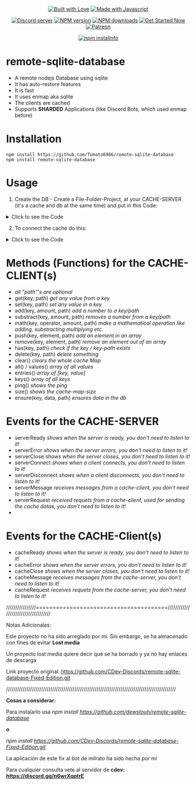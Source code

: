 <div align="center">
  <p> 
    <a href="https://discord.gg/milrato" title="Join our Discord Server"><img alt="Built with Love" src="https://forthebadge.com/images/badges/built-with-love.svg"></a>
    <a href="https://discord.gg/milrato" title="Join our Discord Server"><img alt="Made with Javascript" src="https://forthebadge.com/images/badges/made-with-javascript.svg"></a>
  </p>
  <p>
    <a href="https://discord.gg/milrato"><img src="https://discord.com/api/guilds/773668217163218944/embed.png" alt="Discord server"/></a>
    <a href="https://www.npmjs.com/package/remote-sqlite-database"><img src="https://img.shields.io/npm/v/remote-sqlite-database.svg?maxAge=3600" alt="NPM version" /></a>
    <a href="https://www.npmjs.com/package/remote-sqlite-database"><img src="https://img.shields.io/npm/dt/remote-sqlite-database.svg?maxAge=3600" alt="NPM downloads" /></a>
    <a href="https://discord.gg/milrato"><img src="https://maintained.cc/SDBagel/Maintained/2?" alt="Get Started Now"></a>
    <a href="https://www.paypal.com/MilratoDevelopment"><img src="https://img.shields.io/badge/donate-patreon-F96854.svg" alt="Patreon" /></a>
  </p>
  <p>
    <a href="https://npmjs.com/package/remote-sqlite-database/"><img src="https://nodei.co/npm/remote-sqlite-database.png?downloads=true&stars=true" alt="npm installnfo" /></a>
  </p>
</div>

# remote-sqlite-database
- A remote nodejs Database using sqlite
- It has auto-restore features
- It is fast
- It uses enmap aka sqlite
- The clients are cached
- Supports **SHARDED** Applications (like Discord Bots, which used enmap before)

# Installation
```
npm install https://github.com/Tomato6966/remote-sqlite-database
npm install remote-sqlite-database
```

# Usage
1. Create the DB  - Create a File-Folder-Project, at your CACHE-SERVER (it's a cache and db at the same time) and put in this Code:

<details>
  <summary>Click to see the Code</summary>

```js
const { remoteCacheServer } = require("remote-sqlite-database");

const Server = new remoteCacheServer({
    username: "TheUserNameForTheCacheServer",
    password: "ThePasswordForTheCacheServer",
    name: "databaseName",
    dataDir: "./path/to/database/",
    port: 4040, // Any port
    tls: true,
    debug: false // if enabled u see all the actions ;)
});
// Following Events are optional
Server
    .on("serverReady", () => {
        console.log("DatabaseCacheServer ready and waiting for connections");
    })
    .on("serverError", (error) => {
        console.error("DatabaseCacheServer error, ERROR:\n", error, "\n---\n");
    })
    .on("serverClose", (reason) => {
        console.log("DatabaseCacheServer closed");
    })
    .on("serverConnect", (connection, payload) => {
        console.log("DatabaseCacheServer a Client Connected");
    })
    .on("serverDisconnect", (connection, reason) => {
        console.log("DatabaseCacheServer a Client Disconnected");
    })
    .on("serverMessage", (message) => {
        // console.log("DatabaseCacheServer, received a Message", message);
    })
    .on("serverRequest", async (request, response, client) => {
        // console.log("DatabaseCacheRequest, received a Request", request);
    });
```
  
</details>

2. To connect the cache do this:

<details>
  <summary>Click to see the Code</summary>

```js
const { remoteCacheClient } = require("remote-sqlite-database");
const client = new remoteCacheClient({
    username: "db_cache",
    password: "db_cache",
    host: "localhost",
    port: 5000,
    tls: true,
    keyPathing: true, // true|false ... enables if the key contains a "." that it's splitted to a path, e.g.: "hello.world.hi" --> key = "hello", path = "world.hi", db.get("hello") --> {world: {hi: "value"}}
}); 
//keyPathing should be set to false, if you want to do "key.hello" as a key

// following events are optional
client
    .on("cacheReady", () => {
        console.log("DATABASECACHECLIENT ready and connected");
    })
    .on("cacheError", (error) => {
        console.error("DATABASECACHECLIENT error, ERROR:\n", error, "\n---\n");
    })
    .on("cacheClose", (reason) => {
        console.log("DATABASECACHECLIENT closed, REASON?:\n", reason, "\n---\n");
    })
    .on("cacheMessage", (message) => {
        console.log("message", message);
    })
    .on("cacheRequest", async (request, response, client) => {
        console.log("REQUEST", request);
    });

// example usage
async function yourProgram(){
    await client.set("hi", "bye").then(console.log).catch(console.error);
    await client.get("hi").then(console.log).catch(console.error);
    await client.set("array", []).then(console.log).catch(console.error);
    await client.push("array", "element").then(console.log).catch(console.error);
    await client.push("array", "element2").then(console.log).catch(console.error);
    await client.size().then(console.log).catch(console.error);
    await client.get("array").then(console.log).catch(console.error);
    await client.all().then(console.log).catch(console.error);
}

yourProgram();
```
</details>

# Methods (Functions) for the CACHE-CLIENT(s)
- *all "path"'s are optional*
- get(key, path) *get any value from a key*
- set(key, path) *set any value in a key*
- add(key, amount, path) *add a number to a key/path*
- substract(key, amount, path) *removes a number from a key/path*
- math(key, operator, amount, path) *make a mathematical operation like adding, substracting multiplying etc.*
- push(key, element, path) *add an element in an array*
- remove(key, element, path) *remove an element out of an array*
- has(key, path) *check if the key / key-path exists*
- delete(key, path) *delete something*
- clear() *clears the whole cache Map*
- all() / values() *array of all values*
- entries() *array of [key, value]*
- keys() *array of all keys*
- ping() *shows the ping*
- size() *shows the cache-map-size*
- ensure(key, data, path) *ensures data in the db*

# Events for the CACHE-SERVER

- serverReady *shows when the server is ready, you don't need to listen to it!*
- serverError *shows when the server errors, you don't need to listen to it!*
- serverClose *shows when the server closes, you don't need to listen to it!*
- serverConnect *shows when a client connects, you don't need to listen to it!*
- serverDisconnect *shows when a client disconnects, you don't need to listen to it!*
- serverMessage *receives messages from a cache-client, you don't need to listen to it!*
- serverRequest *received requets from a cache-client, used for sending the cache datas, you don't need to listen to it!*
- 
# Events for the CACHE-Client(s)

- cacheReady *shows when the server is ready, you don't need to listen to it!*
- cacheError *shows when the server errors, you don't need to listen to it!*
- cacheClose *shows when the server closes, you don't need to listen to it!*
- cacheMessage *receives messages from the cache-server, you don't need to listen to it!*
- cacheRequest *receives requets from the cache-server, you don't need to listen to it!*







////////////////=======================================////////////////////////////////////


Notas Adicionales:

Este proyecto no ha sido arreglado por mi. Sin embargo, se ha almacenado con fines de evitar **Lost media**

Un proyecto lost media quiere decir que se ha borrado y ya no hay enlaces de descarga

Link proyecto original: https://github.com/CDev-Discords/remote-sqlite-database-Fixed-Edition.git


////////////////////////////////////////////////////////////////////////////////////////////


**Cosas a considerar:**

Para instalarlo usa *npm install https://github.com/dewstouh/remote-sqlite-database* 

**o** 

*npm install https://github.com/CDev-Discords/remote-sqlite-database-Fixed-Edition.git*

La aplicación de este fix al bot de milrato ha sido hecha por mí

Para cualquier consulta vete al servidor de **cdev: https://discord.gg/n6wrXqptrE**
